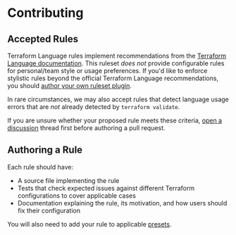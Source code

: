 # Contributing

## Accepted Rules

Terraform Language rules implement recommendations from the [Terraform Language documentation](https://www.terraform.io/language). This ruleset _does not_ provide configurable rules for personal/team style or usage preferences. If you'd like to enforce stylistic rules beyond the official Terraform Language recommendations, you should [author your own ruleset plugin](https://github.com/terraform-linters/tflint/blob/master/docs/developer-guide/plugins.md).

In rare circumstances, we may also accept rules that detect language usage errors that are _not_ already detected by `terraform validate`. 

If you are unsure whether your proposed rule meets these criteria, [open a discussion](https://github.com/arsiba/tofulint-ruleset-terraform/discussions/new?category=ideas) thread first before authoring a pull request.

## Authoring a Rule

Each rule should have:

* A source file implementing the rule
* Tests that check expected issues against different Terraform configurations to cover applicable cases
* Documentation explaining the rule, its motivation, and how users should fix their configuration

You will also need to add your rule to applicable [presets](https://github.com/arsiba/tofulint-ruleset-terraform/blob/main/rules/preset.go).
